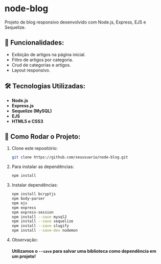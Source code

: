 # node-blog

Projeto de blog responsivo desenvolvido com Node.js, Express, EJS e Sequelize.

## 🚀 Funcionalidades:
- Exibição de artigos na página inicial.
- Filtro de artigos por categoria.
- Crud de categorias e artigos.
- Layout responsivo.

## 🛠️ Tecnologias Utilizadas:
- **Node.js**
- **Express.js**
- **Sequelize (MySQL)**
- **EJS**
- **HTML5 e CSS3**

## 📂 Como Rodar o Projeto:
1. Clone este repositório:
   ```bash
   git clone https://github.com/seuusuario/node-blog.git

2. Para instalar as dependências:

   ```bash
   npm install

3. Instalar dependências:
   ```bash
   npm install bcryptjs
   npm body-parser
   npm ejs
   npm express
   npm express-session
   npm install --save mysql2
   npm install --save sequelize
   npm install --save slugify
   npm install --save-dev nodemon
4. Observação:
   #### Utilizamos o `--save` para salvar uma biblioteca como dependência em um projeto!
   
